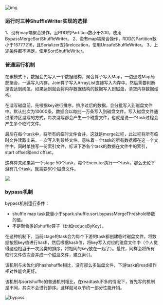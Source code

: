 



![img](E:\gitProgram\VacationReview\img\20170521190607899.png)



### 运行时三种ShuffleWriter实现的选择

1、没有map端聚合操作，且RDD的Partition数小于200，使用BypassMergeSortShuffleWriter。
2、没有map端聚合操作，RDD的Partition数小于16777216，且Serializer支持relocation，使用UnsafeShuffleWriter。
3、上述条件都不满足，使用SortShuffleWriter。



### 普通运行机制

在该模式下，数据会先写入一个数据结构，聚合算子写入Map，一边通过Map局部聚合，一遍写入内存。Join算子写入ArrayList直接写入内存中。然后需要判断是否达到阈值，如果达到就会将内存数据结构的数据写入到磁盘，清空内存数据结构。

在溢写磁盘前，先根据key进行排序，排序过后的数据，会分批写入到磁盘文件中。默认批次为10000条，数据会以每批一万条写入到磁盘文件。写入磁盘文件通过缓冲区溢写的方式，每次溢写都会产生一个磁盘文件，也就是说一个task过程会产生多个临时文件。

最后在每个task中，将所有的临时文件合并，这就是merge过程，此过程将所有临时文件读取出来，一次写入到最终文件。意味着一个task的所有数据都在这一个文件中。同时单独写一份索引文件，标识下游各个task的数据在文件中的索引，start offset和end offset。

这样算来如果第一个stage 50个task，每个Executor执行一个task，那么无论下游有几个task，就需要50个磁盘文件。 

![](E:\gitProgram\VacationReview\img\20180724232542567.jpg)



### bypass机制

bypass机制运行条件：

- shuffle map task数量小于spark.shuffle.sort.bypassMergeThreshold参数的值。
- 不是聚合类的shuffle算子（比如reduceByKey）。

在这种机制下，当前stage的task会为每个下游的task都创建临时磁盘文件。将数据按照key值进行hash，然后根据hash值，将key写入对应的磁盘文件中（个人觉得这也相当于一次另类的排序，将相同的key放在一起了）。最终，同样会将所有临时文件依次合并成一个磁盘文件，建立索引。

该机制与未优化的hashshuffle相比，没有那么多磁盘文件，下游task的read操作相对性能会更好。

该机制与sortshuffle的普通机制相比，在readtask不多的情况下，首先写的机制是不同，其次不会进行排序。这样就可以节约一部分性能开销。 

![bypass](E:\gitProgram\VacationReview\img\20180724233509220.jpg)